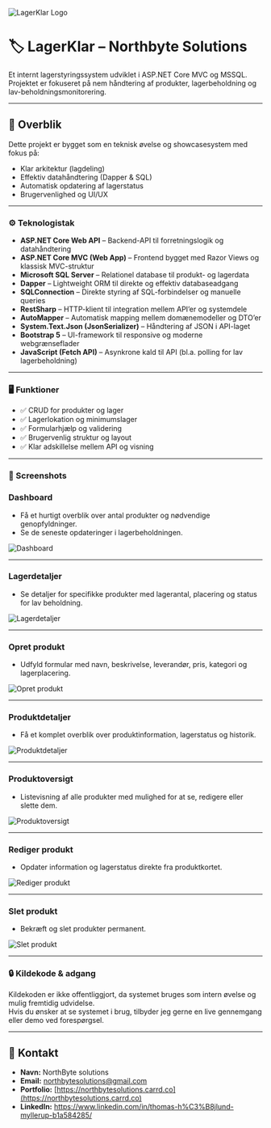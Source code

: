 ![LagerKlar Logo](media/lagerklar-logo.png)

# 🏷️ LagerKlar – Northbyte Solutions

Et internt lagerstyringssystem udviklet i ASP.NET Core MVC og MSSQL. Projektet er fokuseret på nem håndtering af produkter, lagerbeholdning og lav-beholdningsmonitorering.

---

## 🚀 Overblik

Dette projekt er bygget som en teknisk øvelse og showcasesystem med fokus på:
- Klar arkitektur (lagdeling)
- Effektiv datahåndtering (Dapper & SQL)
- Automatisk opdatering af lagerstatus
- Brugervenlighed og UI/UX

---

### ⚙️ Teknologistak

- **ASP.NET Core Web API** – Backend-API til forretningslogik og datahåndtering  
- **ASP.NET Core MVC (Web App)** – Frontend bygget med Razor Views og klassisk MVC-struktur  
- **Microsoft SQL Server** – Relationel database til produkt- og lagerdata  
- **Dapper** – Lightweight ORM til direkte og effektiv databaseadgang  
- **SQLConnection** – Direkte styring af SQL-forbindelser og manuelle queries  
- **RestSharp** – HTTP-klient til integration mellem API’er og systemdele  
- **AutoMapper** – Automatisk mapping mellem domænemodeller og DTO’er  
- **System.Text.Json (JsonSerializer)** – Håndtering af JSON i API-laget  
- **Bootstrap 5** – UI-framework til responsive og moderne webgrænseflader  
- **JavaScript (Fetch API)** – Asynkrone kald til API (bl.a. polling for lav lagerbeholdning)

---

### 🖥️ Funktioner

- ✅ CRUD for produkter og lager
- ✅ Lagerlokation og minimumslager
- ✅ Formularhjælp og validering
- ✅ Brugervenlig struktur og layout
- ✅ Klar adskillelse mellem API og visning

---

### 📸 Screenshots
### Dashboard
- Få et hurtigt overblik over antal produkter og nødvendige genopfyldninger.
- Se de seneste opdateringer i lagerbeholdningen.

![Dashboard](media/Dashboard.png)

---

### Lagerdetaljer
- Se detaljer for specifikke produkter med lagerantal, placering og status for lav beholdning.

![Lagerdetaljer](media/Lagerdetaljer.png)

---

### Opret produkt
- Udfyld formular med navn, beskrivelse, leverandør, pris, kategori og lagerplacering.

![Opret produkt](media/opret-produkt.png)

---

### Produktdetaljer
- Få et komplet overblik over produktinformation, lagerstatus og historik.

![Produktdetaljer](media/Produktdetaljer.png)

---

### Produktoversigt
- Listevisning af alle produkter med mulighed for at se, redigere eller slette dem.

![Produktoversigt](media/Produktoversigt.png)

---

### Rediger produkt
- Opdater information og lagerstatus direkte fra produktkortet.

![Rediger produkt](media/rediger-produkt-genopfyldning.png)

---

### Slet produkt
- Bekræft og slet produkter permanent.

![Slet produkt](media/slet-produkt.png)

---

### 🔒 Kildekode & adgang

Kildekoden er ikke offentliggjort, da systemet bruges som intern øvelse og mulig fremtidig udvidelse.  
Hvis du ønsker at se systemet i brug, tilbyder jeg gerne en live gennemgang eller demo ved forespørgsel.

---

## 📩 Kontakt

- **Navn:** NorthByte solutions 
- **Email:** [northbytesolutions@gmail.com](mailto:northbytesolutions@gmail.com)
- **Portfolio:** [https://northbytesolutions.carrd.co](https://northbytesolutions.carrd.co)
- **LinkedIn:** https://www.linkedin.com/in/thomas-h%C3%B8jlund-myllerup-b1a584285/
